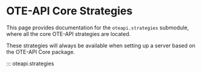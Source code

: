 # OTE-API Core Strategies

This page provides documentation for the `oteapi.strategies` submodule, where all the core OTE-API strategies are located.

These strategies will always be available when setting up a server based on the OTE-API Core package.

::: oteapi.strategies
